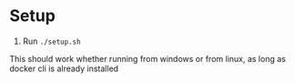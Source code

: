 # Setup

1. Run `./setup.sh`

This should work whether running from windows or from linux, as long as docker cli is already installed
